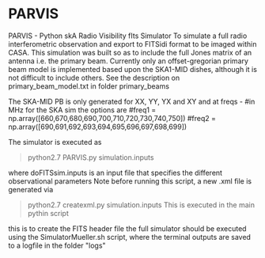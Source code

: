 # PARVIS
PARVIS - Python skA Radio Visibility fIts Simulator
To simulate a full radio interferometric observation and export to FITSidi format to be 
 imaged within CASA. This simulation was built so as to include the full Jones matrix of an
antenna i.e. the primary beam.  Currently only an offset-gregorian primary beam model is
implemented based upon the SKA1-MID dishes, although it is not difficult to include others.
See the description on primary_beam_model.txt in folder primary_beams
   
The SKA-MID PB is only generated for XX, YY, YX and XY
and at freqs - 	#in MHz for the SKA sim the options are 
    	      	#freq1 = np.array([660,670,680,690,700,710,720,730,740,750])
    		#freq2 = np.array([690,691,692,693,694,695,696,697,698,699])
    
The simulator is executed as 
>python2.7 PARVIS.py  simulation.inputs
    
where doFITSsim.inputs is an input file that specifies the different 
observational parameters
Note before running this script, a new .xml file is generated via
>python2.7 createxml.py simulation.inputs
This is executed in the main pythin script

this is to create the FITS header file the full simulator should be executed using the SimulatorMueller.sh script, where the terminal outputs are saved to a logfile in the folder "logs"
